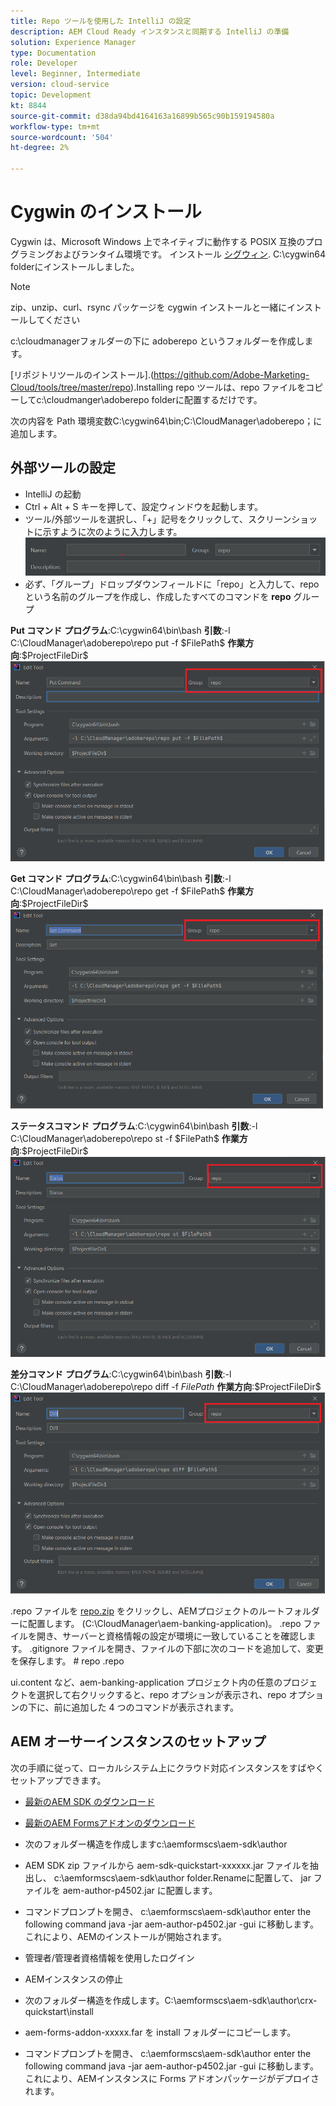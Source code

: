 ```yaml
---
title: Repo ツールを使用した IntelliJ の設定
description: AEM Cloud Ready インスタンスと同期する IntelliJ の準備
solution: Experience Manager
type: Documentation
role: Developer
level: Beginner, Intermediate
version: cloud-service
topic: Development
kt: 8844
source-git-commit: d38da94bd4164163a16899b565c90b159194580a
workflow-type: tm+mt
source-wordcount: '504'
ht-degree: 2%

---
```


# Cygwin のインストール


Cygwin は、Microsoft Windows 上でネイティブに動作する POSIX 互換のプログラミングおよびランタイム環境です。
インストール [シグウィン](https://www.cygwin.com/). C:\cygwin64 folderにインストールしました。
>[!NOTE]
> zip、unzip、curl、rsync パッケージを cygwin インストールと一緒にインストールしてください

c:\cloudmanagerフォルダーの下に adoberepo というフォルダーを作成します。

[リポジトリツールのインストール].(https://github.com/Adobe-Marketing-Cloud/tools/tree/master/repo).Installing repo ツールは、repo ファイルをコピーしてc:\cloudmanger\adoberepo folderに配置するだけです。

次の内容を Path 環境変数C:\cygwin64\bin;C:\CloudManager\adoberepo；に追加します。

## 外部ツールの設定

* IntelliJ の起動
* Ctrl + Alt + S キーを押して、設定ウィンドウを起動します。
* ツール/外部ツールを選択し、「+」記号をクリックして、スクリーンショットに示すように次のように入力します。
   ![rep](assets/repo.png)
* 必ず、「グループ」ドロップダウンフィールドに「repo」と入力して、repo という名前のグループを作成し、作成したすべてのコマンドを **repo** グループ


**Put コマンド**
**プログラム**:C:\cygwin64\bin\bash
**引数**:-l C:\CloudManager\adoberepo\repo put -f \$FilePath\$
**作業方向**:\$ProjectFileDir\$
![put-command](assets/put-command.png)

**Get コマンド**
**プログラム**:C:\cygwin64\bin\bash
**引数**:-l C:\CloudManager\adoberepo\repo get -f \$FilePath\$
**作業方向**:\$ProjectFileDir\$
![get-command](assets/get-command.png)

**ステータスコマンド**
**プログラム**:C:\cygwin64\bin\bash
**引数**:-l C:\CloudManager\adoberepo\repo st -f \$FilePath\$
**作業方向**:\$ProjectFileDir\$
![status-command](assets/status-command.png)

**差分コマンド**
**プログラム**:C:\cygwin64\bin\bash
**引数**:-l C:\CloudManager\adoberepo\repo diff -f $FilePath$
**作業方向**:\$ProjectFileDir\$
![diff-command](assets/diff-command.png)

.repo ファイルを [repo.zip](assets/repo.zip) をクリックし、AEMプロジェクトのルートフォルダーに配置します。 (C:\CloudManager\aem-banking-application)。 .repo ファイルを開き、サーバーと資格情報の設定が環境に一致していることを確認します。
.gitignore ファイルを開き、ファイルの下部に次のコードを追加して、変更を保存します。 \# repo .repo

ui.content など、aem-banking-application プロジェクト内の任意のプロジェクトを選択して右クリックすると、repo オプションが表示され、repo オプションの下に、前に追加した 4 つのコマンドが表示されます。

## AEM オーサーインスタンスのセットアップ

次の手順に従って、ローカルシステム上にクラウド対応インスタンスをすばやくセットアップできます。
* [最新のAEM SDK のダウンロード](https://experience.adobe.com/#/downloads/content/software-distribution/en/aemcloud.html)

* [最新のAEM Formsアドオンのダウンロード](https://experience.adobe.com/#/downloads/content/software-distribution/en/aemcloud.html)

* 次のフォルダー構造を作成しますc:\aemformscs\aem-sdk\author

* AEM SDK zip ファイルから aem-sdk-quickstart-xxxxxx.jar ファイルを抽出し、 c:\aemformscs\aem-sdk\author folder.Renameに配置して、 jar ファイルを aem-author-p4502.jar に配置します。

* コマンドプロンプトを開き、 c:\aemformscs\aem-sdk\author enter the following command java -jar aem-author-p4502.jar -gui に移動します。 これにより、AEMのインストールが開始されます。
* 管理者/管理者資格情報を使用したログイン
* AEMインスタンスの停止
* 次のフォルダー構造を作成します。C:\aemformscs\aem-sdk\author\crx-quickstart\install
* aem-forms-addon-xxxxx.far を install フォルダーにコピーします。
* コマンドプロンプトを開き、 c:\aemformscs\aem-sdk\author enter the following command java -jar aem-author-p4502.jar -gui に移動します。 これにより、AEMインスタンスに Forms アドオンパッケージがデプロイされます。



















